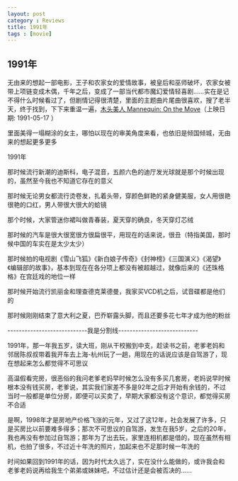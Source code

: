 ```yaml
---
layout: post
category : Reviews
title: 1991年
tags : [movie]
---
```

## 1991年 ##

无由来的想起一部电影，王子和农家女的爱情故事，被皇后和巫师破坏，农家女被带上项链变成木偶，千年之后，变成了一部当代都市魔幻爱情轻喜剧……实在是记不得什么时候看过了，但剧情记得很清楚，里面的主题曲片尾曲很喜欢，搜了老半天，终于找到，下下来重温一遍，[木头美人 Mannequin: On the Move](http://movie.douban.com/subject/1303340/)（上映日期: 1991-05-17 ）

里面美得一塌糊涂的女主，哪怕以现在的审美角度来看，也依旧是倾国倾城，无由来的想起更多更多

1991年

那时候流行新潮的迪斯科，电子混音，五颜六色的迪厅发光球就是那个时候出现的，虽然至今我也不知道它存在的意义

那时候无论男女都流行烫卷发，扎着头带，穿颜色鲜艳的紧身健美服，女人用很艳很艳的口红，男人带很大很大的蛤镜

那个时候，大家管迷你裙叫做青春装，夏天穿的确良，冬天穿灯芯绒

那时候的汽车是很大很宽很方很扁很平，用现在的话来说，很丑（特指美国，那时候中国的车实在是太少太少）

那时候拍的电视剧《雪山飞狐》《新白娘子传奇》《封神榜》《三国演义》《渴望》《编辑部的故事》，基本到现在在各分项上都没有被超越过，就像后来的《还珠格格》在宫廷戏的地位一样

那时候开始流行凯丽金和理查德克莱德曼，我家买VCD机之后，试音碟都是他们的

那时候刚刚结束了意大利之夏，巴乔崭露头脚，而且还要多花七年才成为他的粉丝

----------------------------我是分割线----------------------------

1991年，那一年我五岁，读大班，刚从干校搬到中支，趁读书之前，老爹老妈和邻居陈叔叔带着我开车去上海-杭州玩了一趟，用现在的话说应该是自驾游了，现在想起来怎么都觉得不可思议

高温假看完房，很恶俗的我问老爹老妈早时候怎么没有多买几套房，老妈说早时候根本没有钱买房，老爹说，其实我们家差不多是92年之后才开始有余钱的，不过当时一般都是单位分房，即便可以买卖了，早期大家都没有这个意识，都觉得买房不合适

是啊，1998年才是房地产价格飞涨的元年，又过了这12年，社会发展了许多，只是买房比以前要难多得多；那次不可思议的自驾游，发生在我5岁，之后的20年，我也再没有参加过自驾游；那年为了出去玩，家里连相机都是借的，现在虽然有相机，也拍了很多，不过近十年洗的照片，加起来也不足那时候一年洗的

时间如果回到1991年的话，因为时代太久远了，实在没什么能做的，或许我会和老爹老妈说再给我生个弟弟或妹妹吧，不过估计还是会被否决的……